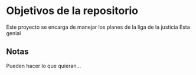 # Objetivos de la repositorio

Este proyecto se encarga de manejar los planes de la liga de la justicia
Esta genial

## Notas
Pueden hacer lo que quieran...
